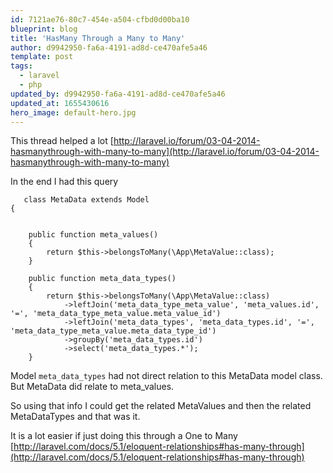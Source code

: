 ```yaml
---
id: 7121ae76-80c7-454e-a504-cfbd0d00ba10
blueprint: blog
title: 'HasMany Through a Many to Many'
author: d9942950-fa6a-4191-ad8d-ce470afe5a46
template: post
tags:
  - laravel
  - php
updated_by: d9942950-fa6a-4191-ad8d-ce470afe5a46
updated_at: 1655430616
hero_image: default-hero.jpg
---
```

This thread helped a lot [http://laravel.io/forum/03-04-2014-hasmanythrough-with-many-to-many](http://laravel.io/forum/03-04-2014-hasmanythrough-with-many-to-many)

In the end I had this query 


~~~
   class MetaData extends Model 
{


    public function meta_values()
    {
        return $this->belongsToMany(\App\MetaValue::class);
    }

    public function meta_data_types()
    {
        return $this->belongsToMany(\App\MetaValue::class)
            ->leftJoin('meta_data_type_meta_value', 'meta_values.id', '=', 'meta_data_type_meta_value.meta_value_id')
            ->leftJoin('meta_data_types', 'meta_data_types.id', '=', 'meta_data_type_meta_value.meta_data_type_id')
            ->groupBy('meta_data_types.id')
            ->select('meta_data_types.*');
    }
~~~

Model `meta_data_types` had not direct relation to this MetaData model class. But MetaData did relate to meta_values.

So using that info I could get the related MetaValues and then the related MetaDataTypes and that was it.

It is a lot easier if just doing this through a One to Many [http://laravel.com/docs/5.1/eloquent-relationships#has-many-through](http://laravel.com/docs/5.1/eloquent-relationships#has-many-through)